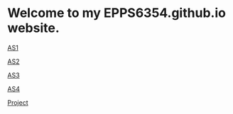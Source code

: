 # Welcome to my EPPS6354.github.io website.

[AS1](as1.pdf)

[AS2](AS2.pdf)

[AS3](AS3.pdf)

[AS4](AS4.pdf)

[Project]()

